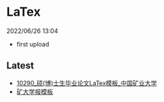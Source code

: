 # LaTex

2022/06/26 13:04

- first upload

## Latest
-  [10290_硕(博)士生毕业论文LaTex模板_中国矿业大学](https://github.com/zhang-chuan-zheng/LaTex/releases/tag/Latex)
-  [矿大学报模板](https://github.com/zhang-chuan-zheng/LaTex-Templates/releases/tag/JCUMT)
  
